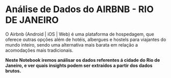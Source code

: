 # Análise de Dados do AIRBNB - RIO DE JANEIRO


O Airbnb (Android | iOS | Web) é uma plataforma de hospedagem, que oferece outras opções além de hotéis, albergues e hostels para viajantes do mundo inteiro, sendo uma alternativa mais barata em relação a acomodações mais tradicionais.

**Neste Notebook iremos análisar os dados referentes á cidade do Rio de Janeiro, e ver quais insights podem ser extraídos a partir dos dados brutos.**
